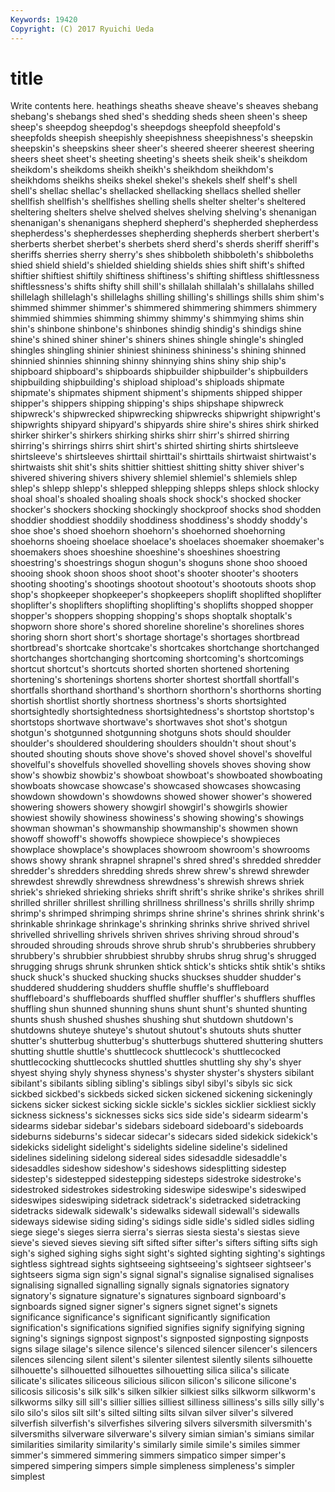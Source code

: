```yaml
---
Keywords: 19420 
Copyright: (C) 2017 Ryuichi Ueda
---
```


# title

Write contents here.
heathings sheaths sheave sheave's sheaves shebang shebang's shebangs shed shed's
shedding sheds sheen sheen's sheep sheep's sheepdog sheepdog's sheepdogs sheepfold
sheepfold's sheepfolds sheepish sheepishly sheepishness sheepishness's sheepskin sheepskin's sheepskins sheer
sheer's sheered sheerer sheerest sheering sheers sheet sheet's sheeting sheeting's
sheets sheik sheik's sheikdom sheikdom's sheikdoms sheikh sheikh's sheikhdom sheikhdom's
sheikhdoms sheikhs sheiks shekel shekel's shekels shelf shelf's shell shell's
shellac shellac's shellacked shellacking shellacs shelled sheller shellfish shellfish's shellfishes
shelling shells shelter shelter's sheltered sheltering shelters shelve shelved shelves
shelving shelving's shenanigan shenanigan's shenanigans shepherd shepherd's shepherded shepherdess shepherdess's
shepherdesses shepherding shepherds sherbert sherbert's sherberts sherbet sherbet's sherbets sherd
sherd's sherds sheriff sheriff's sheriffs sherries sherry sherry's shes shibboleth
shibboleth's shibboleths shied shield shield's shielded shielding shields shies shift
shift's shifted shiftier shiftiest shiftily shiftiness shiftiness's shifting shiftless shiftlessness
shiftlessness's shifts shifty shill shill's shillalah shillalah's shillalahs shilled shillelagh
shillelagh's shillelaghs shilling shilling's shillings shills shim shim's shimmed shimmer
shimmer's shimmered shimmering shimmers shimmery shimmied shimmies shimming shimmy shimmy's
shimmying shims shin shin's shinbone shinbone's shinbones shindig shindig's shindigs
shine shine's shined shiner shiner's shiners shines shingle shingle's shingled
shingles shingling shinier shiniest shininess shininess's shining shinned shinnied shinnies
shinning shinny shinnying shins shiny ship ship's shipboard shipboard's shipboards
shipbuilder shipbuilder's shipbuilders shipbuilding shipbuilding's shipload shipload's shiploads shipmate shipmate's
shipmates shipment shipment's shipments shipped shipper shipper's shippers shipping shipping's
ships shipshape shipwreck shipwreck's shipwrecked shipwrecking shipwrecks shipwright shipwright's shipwrights
shipyard shipyard's shipyards shire shire's shires shirk shirked shirker shirker's
shirkers shirking shirks shirr shirr's shirred shirring shirring's shirrings shirrs
shirt shirt's shirted shirting shirts shirtsleeve shirtsleeve's shirtsleeves shirttail shirttail's
shirttails shirtwaist shirtwaist's shirtwaists shit shit's shits shittier shittiest shitting
shitty shiver shiver's shivered shivering shivers shivery shlemiel shlemiel's shlemiels
shlep shlep's shlepp shlepp's shlepped shlepping shlepps shleps shlock shlocky
shoal shoal's shoaled shoaling shoals shock shock's shocked shocker shocker's
shockers shocking shockingly shockproof shocks shod shodden shoddier shoddiest shoddily
shoddiness shoddiness's shoddy shoddy's shoe shoe's shoed shoehorn shoehorn's shoehorned
shoehorning shoehorns shoeing shoelace shoelace's shoelaces shoemaker shoemaker's shoemakers shoes
shoeshine shoeshine's shoeshines shoestring shoestring's shoestrings shogun shogun's shoguns shone
shoo shooed shooing shook shoon shoos shoot shoot's shooter shooter's
shooters shooting shooting's shootings shootout shootout's shootouts shoots shop shop's
shopkeeper shopkeeper's shopkeepers shoplift shoplifted shoplifter shoplifter's shoplifters shoplifting shoplifting's
shoplifts shopped shopper shopper's shoppers shopping shopping's shops shoptalk shoptalk's
shopworn shore shore's shored shoreline shoreline's shorelines shores shoring shorn
short short's shortage shortage's shortages shortbread shortbread's shortcake shortcake's shortcakes
shortchange shortchanged shortchanges shortchanging shortcoming shortcoming's shortcomings shortcut shortcut's shortcuts
shorted shorten shortened shortening shortening's shortenings shortens shorter shortest shortfall
shortfall's shortfalls shorthand shorthand's shorthorn shorthorn's shorthorns shorting shortish shortlist
shortly shortness shortness's shorts shortsighted shortsightedly shortsightedness shortsightedness's shortstop shortstop's
shortstops shortwave shortwave's shortwaves shot shot's shotgun shotgun's shotgunned shotgunning
shotguns shots should shoulder shoulder's shouldered shouldering shoulders shouldn't shout
shout's shouted shouting shouts shove shove's shoved shovel shovel's shovelful
shovelful's shovelfuls shovelled shovelling shovels shoves shoving show show's showbiz
showbiz's showboat showboat's showboated showboating showboats showcase showcase's showcased showcases
showcasing showdown showdown's showdowns showed shower shower's showered showering showers
showery showgirl showgirl's showgirls showier showiest showily showiness showiness's showing
showing's showings showman showman's showmanship showmanship's showmen shown showoff showoff's
showoffs showpiece showpiece's showpieces showplace showplace's showplaces showroom showroom's showrooms
shows showy shrank shrapnel shrapnel's shred shred's shredded shredder shredder's
shredders shredding shreds shrew shrew's shrewd shrewder shrewdest shrewdly shrewdness
shrewdness's shrewish shrews shriek shriek's shrieked shrieking shrieks shrift shrift's
shrike shrike's shrikes shrill shrilled shriller shrillest shrilling shrillness shrillness's
shrills shrilly shrimp shrimp's shrimped shrimping shrimps shrine shrine's shrines
shrink shrink's shrinkable shrinkage shrinkage's shrinking shrinks shrive shrived shrivel
shrivelled shrivelling shrivels shriven shrives shriving shroud shroud's shrouded shrouding
shrouds shrove shrub shrub's shrubberies shrubbery shrubbery's shrubbier shrubbiest shrubby
shrubs shrug shrug's shrugged shrugging shrugs shrunk shrunken shtick shtick's
shticks shtik shtik's shtiks shuck shuck's shucked shucking shucks shuckses
shudder shudder's shuddered shuddering shudders shuffle shuffle's shuffleboard shuffleboard's shuffleboards
shuffled shuffler shuffler's shufflers shuffles shuffling shun shunned shunning shuns
shunt shunt's shunted shunting shunts shush shushed shushes shushing shut
shutdown shutdown's shutdowns shuteye shuteye's shutout shutout's shutouts shuts shutter
shutter's shutterbug shutterbug's shutterbugs shuttered shuttering shutters shutting shuttle shuttle's
shuttlecock shuttlecock's shuttlecocked shuttlecocking shuttlecocks shuttled shuttles shuttling shy shy's
shyer shyest shying shyly shyness shyness's shyster shyster's shysters sibilant
sibilant's sibilants sibling sibling's siblings sibyl sibyl's sibyls sic sick
sickbed sickbed's sickbeds sicked sicken sickened sickening sickeningly sickens sicker
sickest sicking sickle sickle's sickles sicklier sickliest sickly sickness sickness's
sicknesses sicks sics side side's sidearm sidearm's sidearms sidebar sidebar's
sidebars sideboard sideboard's sideboards sideburns sideburns's sidecar sidecar's sidecars sided
sidekick sidekick's sidekicks sidelight sidelight's sidelights sideline sideline's sidelined sidelines
sidelining sidelong sidereal sides sidesaddle sidesaddle's sidesaddles sideshow sideshow's sideshows
sidesplitting sidestep sidestep's sidestepped sidestepping sidesteps sidestroke sidestroke's sidestroked sidestrokes
sidestroking sideswipe sideswipe's sideswiped sideswipes sideswiping sidetrack sidetrack's sidetracked sidetracking
sidetracks sidewalk sidewalk's sidewalks sidewall sidewall's sidewalls sideways sidewise siding
siding's sidings sidle sidle's sidled sidles sidling siege siege's sieges
sierra sierra's sierras siesta siesta's siestas sieve sieve's sieved sieves
sieving sift sifted sifter sifter's sifters sifting sifts sigh sigh's
sighed sighing sighs sight sight's sighted sighting sighting's sightings sightless
sightread sights sightseeing sightseeing's sightseer sightseer's sightseers sigma sign sign's
signal signal's signalise signalised signalises signalising signalled signalling signally signals
signatories signatory signatory's signature signature's signatures signboard signboard's signboards signed
signer signer's signers signet signet's signets significance significance's significant significantly
signification signification's significations signified signifies signify signifying signing signing's signings
signpost signpost's signposted signposting signposts signs silage silage's silence silence's
silenced silencer silencer's silencers silences silencing silent silent's silenter silentest
silently silents silhouette silhouette's silhouetted silhouettes silhouetting silica silica's silicate
silicate's silicates siliceous silicious silicon silicon's silicone silicone's silicosis silicosis's
silk silk's silken silkier silkiest silks silkworm silkworm's silkworms silky
sill sill's sillier sillies silliest silliness silliness's sills silly silly's
silo silo's silos silt silt's silted silting silts silvan silver
silver's silvered silverfish silverfish's silverfishes silvering silvers silversmith silversmith's silversmiths
silverware silverware's silvery simian simian's simians similar similarities similarity similarity's
similarly simile simile's similes simmer simmer's simmered simmering simmers simpatico
simper simper's simpered simpering simpers simple simpleness simpleness's simpler simplest
